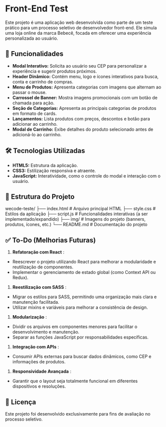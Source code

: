 # Front-End Test

Este projeto é uma aplicação web desenvolvida como parte de um teste prático para um processo seletivo de desenvolvedor front-end. Ele simula uma loja online da marca Bebecê, focada em oferecer uma experiência personalizada ao usuário.

## 🚀 Funcionalidades

- **Modal Interativo:** Solicita ao usuário seu CEP para personalizar a experiência e sugerir produtos próximos.
- **Header Dinâmico:** Contém menu, logo e ícones interativos para busca, conta e carrinho de compras.
- **Menu de Produtos:** Apresenta categorias com imagens que alternam ao passar o mouse.
- **Carrossel de Banner:** Mostra imagens promocionais com um botão de chamada para ação.
- **Seção de Categorias:** Apresenta as principais categorias de produtos em formato de cards.
- **Lançamentos:** Lista produtos com preços, descontos e botão para adicionar ao carrinho.
- **Modal de Carrinho:** Exibe detalhes do produto selecionado antes de adicioná-lo ao carrinho.

## 🛠️ Tecnologias Utilizadas

- **HTML5:** Estrutura da aplicação.
- **CSS3:** Estilização responsiva e atraente.
- **JavaScript:** Interatividade, como o controle do modal e interação com o usuário.

## 📂 Estrutura do Projeto

wecode-teste/
├── index.html      # Arquivo principal HTML
├── style.css        # Estilos da aplicação
├── script.js          # Funcionalidades interativas (a ser implementado/expandido)
├── img/               # Imagens do projeto (banners, produtos, ícones, etc.)
└── README.md          # Documentação do projeto


## ✅ To-Do (Melhorias Futuras)

1. **Refatoração com React** :

* Reescrever o projeto utilizando React para melhorar a modularidade e reutilização de componentes.
* Implementar o gerenciamento de estado global (como Context API ou Redux).

1. **Reestilização com SASS** :

* Migrar os estilos para SASS, permitindo uma organização mais clara e manutenção facilitada.
* Utilizar mixins e variáveis para melhorar a consistência de design.

1. **Modularização** :

* Dividir os arquivos em componentes menores para facilitar o desenvolvimento e manutenção.
* Separar as funções JavaScript por responsabilidades específicas.

1. **Integração com APIs** :

* Consumir APIs externas para buscar dados dinâmicos, como CEP e informações de produtos.

1. **Responsividade Avançada** :

* Garantir que o layout seja totalmente funcional em diferentes dispositivos e resoluções.

## 📜 Licença

Este projeto foi desenvolvido exclusivamente para fins de avaliação no processo seletivo.

